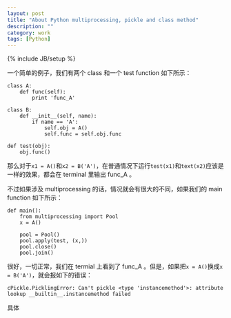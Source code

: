 ```yaml
---
layout: post
title: "About Python multiprocessing, pickle and class method"
description: ""
category: work
tags: [Python]
---
```

{% include JB/setup %}

一个简单的例子，我们有两个 class 和一个 test function 如下所示：

    class A:
        def func(self):
            print 'func_A'

    class B:
        def __init__(self, name):
            if name == 'A':
                self.obj = A()
                self.func = self.obj.func

    def test(obj):
        obj.func()
        
那么对于`x1 = A()`和`x2 = B('A')`，在普通情况下运行`test(x1)`和`text(x2)`应该是一样的效果，都会在 terminal 里输出 func_A 。

不过如果涉及 multiprocessing 的话，情况就会有很大的不同，如果我们的 main function 如下所示：

    def main():
        from multiprocessing import Pool 
        x = A()

        pool = Pool()
        pool.apply(test, (x,))
        pool.close()
        pool.join()

很好，一切正常，我们在 termial 上看到了 func_A 。但是，如果把`x = A()`换成`x = B('A')`，就会报如下的错误：

    cPickle.PicklingError: Can't pickle <type 'instancemethod'>: attribute lookup __builtin__.instancemethod failed

具体